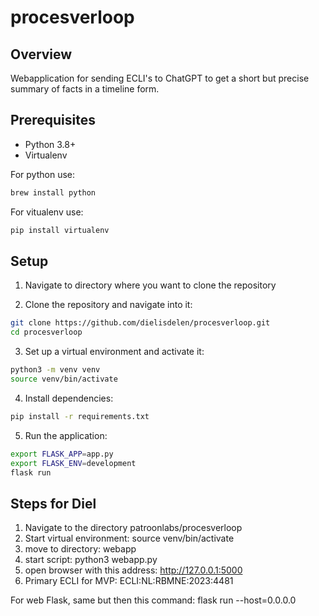 # procesverloop

## Overview
Webapplication for sending ECLI's to ChatGPT to get a short but precise summary of facts in a timeline form.

## Prerequisites
- Python 3.8+
- Virtualenv

For python use: 
```sh
brew install python
```
For vitualenv use:
```sh
pip install virtualenv
```
## Setup
1. Navigate to directory where you want to clone the repository

2. Clone the repository and navigate into it:

```sh
git clone https://github.com/dielisdelen/procesverloop.git
cd procesverloop
```

3. Set up a virtual environment and activate it:
```sh
python3 -m venv venv
source venv/bin/activate
```
4. Install dependencies:
```sh
pip install -r requirements.txt
```
5. Run the application:
```sh
export FLASK_APP=app.py
export FLASK_ENV=development
flask run
```



## Steps for Diel

1. Navigate to the directory patroonlabs/procesverloop
2. Start virtual environment: source venv/bin/activate
3. move to directory: webapp
4. start script: python3 webapp.py
5. open browser with this address: http://127.0.0.1:5000
6. Primary ECLI for MVP: ECLI:NL:RBMNE:2023:4481

For web Flask, same but then this command: flask run --host=0.0.0.0